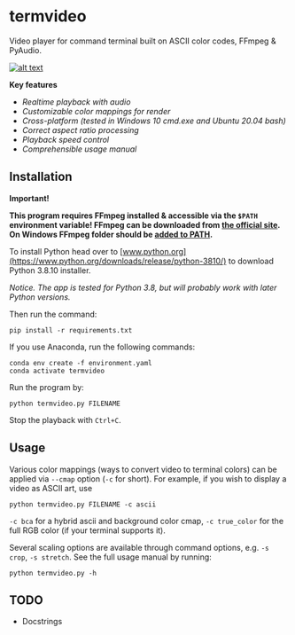 # termvideo
Video player for command terminal built on ASCII color codes, FFmpeg & PyAudio.

[![alt text](https://raw.githubusercontent.com/SergejVolkov/termvideo/main/pic/bad_apple.png)](https://www.youtube.com/watch?v=C5_oAJy341Q)

**Key features**

+ *Realtime playback with audio*
+ *Customizable color mappings for render*
+ *Cross-platform (tested in Windows 10 cmd.exe and Ubuntu 20.04 bash)*
+ *Correct aspect ratio processing*
+ *Playback speed control*
+ *Comprehensible usage manual*

## Installation

**Important!**

**This program requires FFmpeg installed & accessible via the `$PATH` environment variable! FFmpeg can be downloaded from [the official site](https://ffmpeg.org/download.html). On Windows FFmpeg folder should be [added to PATH](https://www.google.com/search?q=add+ffmpeg+to+path).**

To install Python head over to [www.python.org](https://www.python.org/downloads/release/python-3810/) to download Python 3.8.10 installer.

*Notice. The app is tested for Python 3.8, but will probably work with later Python versions.*

Then run the command:

`pip install -r requirements.txt`

If you use Anaconda, run the following commands:

`conda env create -f environment.yaml`\
`conda activate termvideo`

Run the program by:

`python termvideo.py FILENAME`

Stop the playback with `Ctrl+C`.

## Usage

Various color mappings (ways to convert video to terminal colors) can be applied via `--cmap` option (`-c` for short). For example, if you wish to display a video as ASCII art, use

`python termvideo.py FILENAME -c ascii`

`-c bca` for a hybrid ascii and background color cmap, `-c true_color` for the full RGB color (if your terminal supports it).

Several scaling options are available through command options, e.g. `-s crop`, `-s stretch`. See the full usage manual by running:

`python termvideo.py -h`

## TODO
+ Docstrings
